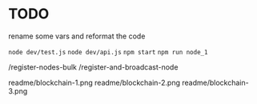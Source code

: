 # TODO

rename some vars and reformat the code

`node dev/test.js`
`node dev/api.js`
`npm start`
`npm run node_1`

/register-nodes-bulk
/register-and-broadcast-node

readme/blockchain-1.png
readme/blockchain-2.png
readme/blockchain-3.png
